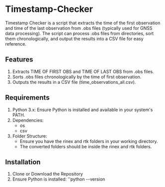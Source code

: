 # Timestamp-Checker
Timestamp Checker is a script that extracts the time of the first observation and time of the last observation from .obs files (typically used for GNSS data processing). The script can process .obs files from directories, sort them chronologically, and output the results into a CSV file for easy reference.
## Features
1. Extracts TIME OF FIRST OBS and TIME OF LAST OBS from .obs files.
2. Sorts .obs files chronologically by the time of first observation.
3. Outputs the results in a CSV file (time_observations_all.csv).
## Requirements
1. Python 3.x: Ensure Python is installed and available in your system's PATH.
2. Dependencies: 
    * os
    * csv
3. Folder Structure:
    * Ensure you have the rinex and rtk folders in your working directory.
    * The converted folders should be inside the rinex and rtk folders.
## Installation
1. Clone or Download the Repository
2. Ensure Python is installed:
     ''python --version


